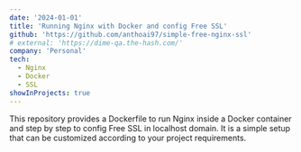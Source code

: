 ```yaml
---
date: '2024-01-01'
title: 'Running Nginx with Docker and config Free SSL'
github: 'https://github.com/anthoai97/simple-free-nginx-ssl'
# external: 'https://dime-qa.the-hash.com/'
company: 'Personal'
tech:
  - Nginx
  - Docker
  - SSL
showInProjects: true
---
```


This repository provides a Dockerfile to run Nginx inside a Docker container and step by step to config Free SSL in localhost domain. It is a simple setup that can be customized according to your project requirements.
